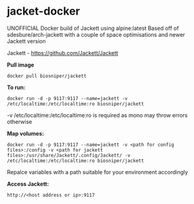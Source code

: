 # jacket-docker
UNOFFICIAL Docker build of Jackett using alpine:latest
Based off of sdesbure/arch-jackett with a couple of space optimisations and newer Jackett version

Jackett - https://github.com/Jackett/Jackett

**Pull image**

```
docker pull biosniper/jackett
```

**To run:**

```
docker run -d -p 9117:9117 --name=jackett -v /etc/localtime:/etc/localtime:ro biosniper/jackett
```
-v /etc/localtime:/etc/localtime:ro is required as mono may throw errors otherwise

**Map volumes:**

```
docker run -d -p 9117:9117 --name=jackett -v <path for config files>:/config -v <path for jackett files>:/usr/share/Jackett/.config/Jackett/ -v /etc/localtime:/etc/localtime:ro biosniper/jackett
```
Repalce variables with a path suitable for your environment accordingly

**Access Jackett:**
```
http://<host address or ip>:9117
```
